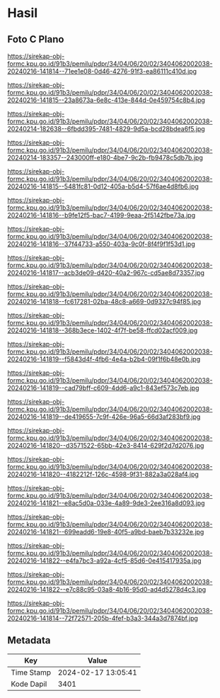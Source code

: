 # Hasil

## Foto C Plano

https://sirekap-obj-formc.kpu.go.id/91b3/pemilu/pdpr/34/04/06/20/02/3404062002038-20240216-141814--71ee1e08-0d46-4276-91f3-ea86111c410d.jpg

https://sirekap-obj-formc.kpu.go.id/91b3/pemilu/pdpr/34/04/06/20/02/3404062002038-20240216-141815--23a8673a-6e8c-413e-844d-0e459754c8b4.jpg

https://sirekap-obj-formc.kpu.go.id/91b3/pemilu/pdpr/34/04/06/20/02/3404062002038-20240214-182638--6fbdd395-7481-4829-9d5a-bcd28bdea6f5.jpg

https://sirekap-obj-formc.kpu.go.id/91b3/pemilu/pdpr/34/04/06/20/02/3404062002038-20240214-183357--243000ff-e180-4be7-9c2b-fb9478c5db7b.jpg

https://sirekap-obj-formc.kpu.go.id/91b3/pemilu/pdpr/34/04/06/20/02/3404062002038-20240216-141815--5481fc81-0d12-405a-b5d4-57f6ae4d8fb6.jpg

https://sirekap-obj-formc.kpu.go.id/91b3/pemilu/pdpr/34/04/06/20/02/3404062002038-20240216-141816--b9fe12f5-bac7-4199-9eaa-2f5142fbe73a.jpg

https://sirekap-obj-formc.kpu.go.id/91b3/pemilu/pdpr/34/04/06/20/02/3404062002038-20240216-141816--37f44733-a550-403a-9c0f-8f4f9f1f53d1.jpg

https://sirekap-obj-formc.kpu.go.id/91b3/pemilu/pdpr/34/04/06/20/02/3404062002038-20240216-141817--acb3de09-d420-40a2-967c-cd5ae8d73357.jpg

https://sirekap-obj-formc.kpu.go.id/91b3/pemilu/pdpr/34/04/06/20/02/3404062002038-20240216-141818--fc617281-02ba-48c8-a669-0d9327c94f85.jpg

https://sirekap-obj-formc.kpu.go.id/91b3/pemilu/pdpr/34/04/06/20/02/3404062002038-20240216-141818--368b3ece-1402-4f7f-be58-ffcd02acf009.jpg

https://sirekap-obj-formc.kpu.go.id/91b3/pemilu/pdpr/34/04/06/20/02/3404062002038-20240216-141819--f5843d4f-4fb6-4e4a-b2b4-09f1f6b48e0b.jpg

https://sirekap-obj-formc.kpu.go.id/91b3/pemilu/pdpr/34/04/06/20/02/3404062002038-20240216-141819--cad79bff-c609-4dd6-a9c1-843ef573c7eb.jpg

https://sirekap-obj-formc.kpu.go.id/91b3/pemilu/pdpr/34/04/06/20/02/3404062002038-20240216-141819--de419655-7c9f-426e-96a5-66d3af283bf9.jpg

https://sirekap-obj-formc.kpu.go.id/91b3/pemilu/pdpr/34/04/06/20/02/3404062002038-20240216-141820--d3571522-65bb-42e3-8414-629f2d7d2076.jpg

https://sirekap-obj-formc.kpu.go.id/91b3/pemilu/pdpr/34/04/06/20/02/3404062002038-20240216-141820--4182212f-126c-4598-9f31-882a3a028af4.jpg

https://sirekap-obj-formc.kpu.go.id/91b3/pemilu/pdpr/34/04/06/20/02/3404062002038-20240216-141821--e8ac5d0a-033e-4a89-9de3-2ee316a8d093.jpg

https://sirekap-obj-formc.kpu.go.id/91b3/pemilu/pdpr/34/04/06/20/02/3404062002038-20240216-141821--699eadd6-19e8-40f5-a9bd-baeb7b33232e.jpg

https://sirekap-obj-formc.kpu.go.id/91b3/pemilu/pdpr/34/04/06/20/02/3404062002038-20240216-141822--e4fa7bc3-a92a-4cf5-85d6-0e415417935a.jpg

https://sirekap-obj-formc.kpu.go.id/91b3/pemilu/pdpr/34/04/06/20/02/3404062002038-20240216-141822--e7c88c95-03a8-4b16-95d0-ad4d5278d4c3.jpg

https://sirekap-obj-formc.kpu.go.id/91b3/pemilu/pdpr/34/04/06/20/02/3404062002038-20240216-141814--72f72571-205b-4fef-b3a3-344a3d7874bf.jpg


## Metadata

| Key        | Value               |
| ---------- | ------------------- |
| Time Stamp | 2024-02-17 13:05:41 |
| Kode Dapil | 3401                |



